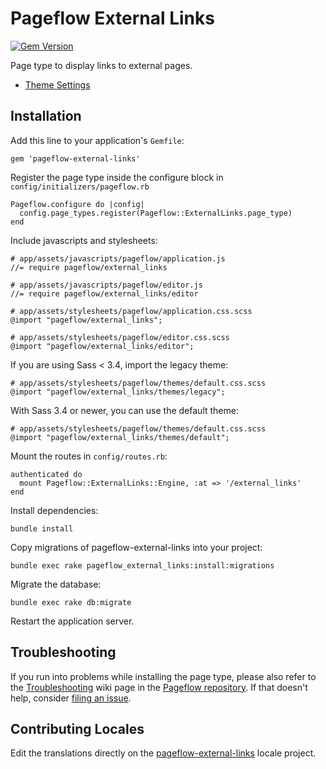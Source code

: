 # Pageflow External Links

[![Gem Version](https://badge.fury.io/rb/pageflow-external-links.svg)](http://badge.fury.io/rb/pageflow-external-links)

Page type to display links to external pages.

* [Theme Settings](http://codevise.github.io/pageflow-external-links/theme/master/)

## Installation

Add this line to your application's `Gemfile`:

    gem 'pageflow-external-links'

Register the page type inside the configure block in `config/initializers/pageflow.rb`

    Pageflow.configure do |config|
      config.page_types.register(Pageflow::ExternalLinks.page_type)
    end

Include javascripts and stylesheets:

    # app/assets/javascripts/pageflow/application.js
    //= require pageflow/external_links

    # app/assets/javascripts/pageflow/editor.js
    //= require pageflow/external_links/editor

    # app/assets/stylesheets/pageflow/application.css.scss
    @import "pageflow/external_links";

    # app/assets/stylesheets/pageflow/editor.css.scss
    @import "pageflow/external_links/editor";

If you are using Sass < 3.4, import the legacy theme:

    # app/assets/stylesheets/pageflow/themes/default.css.scss
    @import "pageflow/external_links/themes/legacy";
    
With Sass 3.4 or newer, you can use the default theme:

    # app/assets/stylesheets/pageflow/themes/default.css.scss
    @import "pageflow/external_links/themes/default";

Mount the routes in `config/routes.rb`:

    authenticated do
      mount Pageflow::ExternalLinks::Engine, :at => '/external_links'
    end

Install dependencies:

    bundle install

Copy migrations of pageflow-external-links into your project:

    bundle exec rake pageflow_external_links:install:migrations

Migrate the database:

    bundle exec rake db:migrate

Restart the application server.

## Troubleshooting

If you run into problems while installing the page type, please also refer to the
[Troubleshooting](https://github.com/codevise/pageflow/wiki/Troubleshooting) wiki 
page in the [Pageflow  repository](https://github.com/codevise/pageflow). If that 
doesn't help, consider 
[filing an issue](https://github.com/codevise/pageflow-external-links/issues).

## Contributing Locales

Edit the translations directly on the
[pageflow-external-links](http://www.localeapp.com/projects/public?search=tf/pageflow-external-links)
locale project.
